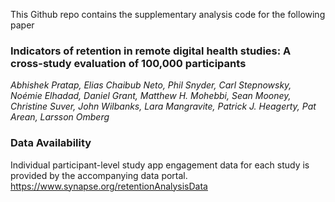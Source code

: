 This Github repo contains the supplementary analysis code for the following paper

### Indicators of retention in remote digital health studies: A cross-study evaluation of 100,000 participants
_Abhishek Pratap, Elias Chaibub Neto, Phil Snyder, Carl Stepnowsky, Noémie Elhadad, Daniel Grant, Matthew H. Mohebbi, Sean Mooney, Christine Suver, John Wilbanks, Lara Mangravite, Patrick J. Heagerty, Pat Arean, Larsson Omberg_


### Data Availability
Individual participant-level study app engagement data for each study is provided by the accompanying data portal. 
https://www.synapse.org/retentionAnalysisData
